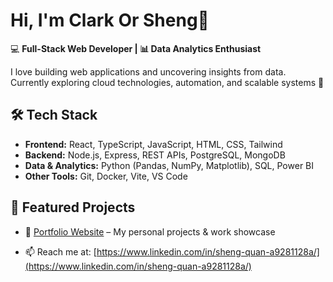 # Hi, I'm Clark Or Sheng👋

💻 **Full-Stack Web Developer | 📊 Data Analytics Enthusiast**  

I love building web applications and uncovering insights from data.  
Currently exploring cloud technologies, automation, and scalable systems 🚀  

## 🛠️ Tech Stack
- **Frontend:** React, TypeScript, JavaScript, HTML, CSS, Tailwind  
- **Backend:** Node.js, Express, REST APIs, PostgreSQL, MongoDB  
- **Data & Analytics:** Python (Pandas, NumPy, Matplotlib), SQL, Power BI  
- **Other Tools:** Git, Docker, Vite, VS Code

## 📌 Featured Projects
- 🔗 [Portfolio Website](https://clark-sheng-quan.github.io/Portfoiliao/) – My personal projects & work showcase  

- 📫 Reach me at: [https://www.linkedin.com/in/sheng-quan-a9281128a/](https://www.linkedin.com/in/sheng-quan-a9281128a/)  

